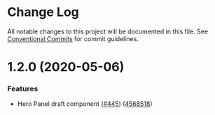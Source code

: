 # Change Log

All notable changes to this project will be documented in this file.
See [Conventional Commits](https://conventionalcommits.org) for commit guidelines.

# 1.2.0 (2020-05-06)


### Features

* Hero Panel draft component ([#445](https://github.com/cultureamp/kaizen-design-system/issues/445)) ([4568518](https://github.com/cultureamp/kaizen-design-system/commit/4568518737456e48d59b59f908c4c4d4f29cd83d))
